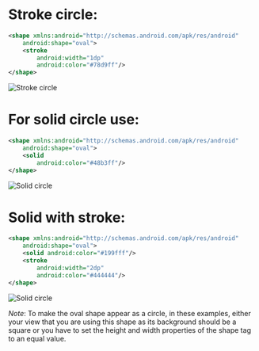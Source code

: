 # Stroke circle:
```xml
<shape xmlns:android="http://schemas.android.com/apk/res/android"
    android:shape="oval">
    <stroke
        android:width="1dp"
        android:color="#78d9ff"/>
</shape>
```
![Stroke circle](https://i.stack.imgur.com/k8vyX.png)

# For solid circle use:
```xml
<shape xmlns:android="http://schemas.android.com/apk/res/android"
    android:shape="oval">
    <solid
        android:color="#48b3ff"/>
</shape>
```
![Solid circle](https://i.stack.imgur.com/ITaSM.png)

# Solid with stroke:
```xml
<shape xmlns:android="http://schemas.android.com/apk/res/android"
    android:shape="oval">
    <solid android:color="#199fff"/>
    <stroke
        android:width="2dp"
        android:color="#444444"/>
</shape>
```
![Solid circle](https://i.stack.imgur.com/cTina.png)

*Note*: To make the oval shape appear as a circle, in these examples, either your view that you are using this shape as its background should be a square or you have to set the height and width properties of the shape tag to an equal value.